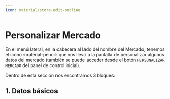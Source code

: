 ```yaml
---
icon: material/store-edit-outline
---
```


# Personalizar Mercado

En el menú lateral, en la cabecera al lado del nombre del Mercado, tenemos el icono :material-pencil: que nos lleva
a la pantalla de personalizar algunos datos del mercado (también se puede acceder desde el botón `PERSONALIZAR MERCADO` del 
panel de control inicial).

Dentro de esta sección nos encontramos 3 bloques:

## 1. Datos básicos

